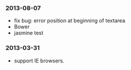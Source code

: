 ### 2013-08-07

* fix bug: error position at beginning of textarea
* Bower
* jasmine test

### 2013-03-31

* support IE browsers.
